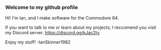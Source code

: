 ### Welcome to my github profile

Hi! I'm Ian, and I make software for the Commodore 64.

If you want to talk to me or learn about my projects, I reccomend you visit my Discord server. https://discord.gg/kJac2ty

Enjoy my stuff!
-IanSkinner1982
